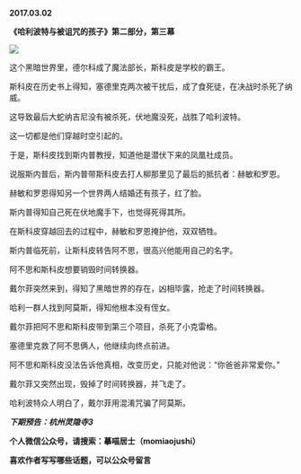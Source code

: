 
          
**2017.03.02**

**《哈利波特与被诅咒的孩子》第二部分，第三幕**

![](http://upload-images.jianshu.io/upload_images/51001-7f4076985a6ec850.jpg)


这个黑暗世界里，德尔科成了魔法部长，斯科皮是学校的霸王。

斯科皮在历史书上得知，塞德里克两次被干扰后，成了食死徒，在决战时杀死了纳威。

这导致最后大蛇纳吉尼没有被杀死，伏地魔没死，战胜了哈利波特。

这一切都是他们穿越时空引起的。

于是，斯科皮找到斯内普教授，知道他是潜伏下来的凤凰社成员。

说服斯内普后，斯内普带斯科皮去打人柳那里见了最后的抵抗者：赫敏和罗恩。

赫敏和罗恩得知另一个世界两人结婚还有孩子，红了脸。

斯内普得知自己死在伏地魔手下，也觉得死得其所。

在斯科皮穿越回去的过程中，赫敏和罗恩掩护他，双双牺牲。

斯内普临死前，让斯科皮转告阿不思，很高兴他能用自己的名字。

阿不思和斯科皮想要销毁时间转换器。

戴尔菲突然来到，得知了黑暗世界的存在，凶相毕露，抢走了时间转换器。

哈利一群人找到阿莫斯，得知他根本没有侄女。

戴尔菲把阿不思和斯科皮带到第三个项目，杀死了小克雷格。

塞德里克救了阿不思俩人，他继续向终点前进。

阿不思和斯科皮没法告诉他真相，改变历史，只能对他说：“你爸爸非常爱你。”

戴尔菲又突然出现，毁掉了时间转换器，并飞走了。

哈利波特众人明白了，戴尔菲用混淆咒骗了阿莫斯。


***下期预告：杭州灵隐寺3***


**个人微信公众号，请搜索：摹喵居士（momiaojushi）**

**喜欢作者写写哪些话题，可以公众号留言**

        